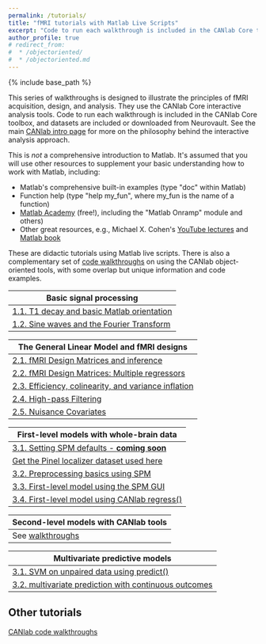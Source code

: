 ```yaml
---
permalink: /tutorials/
title: "fMRI tutorials with Matlab Live Scripts"
excerpt: "Code to run each walkthrough is included in the CANlab Core toolbox, and datasets are included or downloaded from Neurovault."
author_profile: true
# redirect_from:
#  * /objectoriented/
#  * /objectoriented.md
---
```

{% include base_path %}

This series of walkthroughs is designed to illustrate the principles of fMRI acquisition, design, and analysis. They use the CANlab Core interactive analysis tools.
Code to run each walkthrough is included in the CANlab Core toolbox, and datasets are included or downloaded from Neurovault. See the main [CANlab intro page](/) for more on the philosophy behind the interactive analysis approach.

This is *not* a comprehensive introduction to Matlab. It's assumed that you will use other resources to supplement your basic understanding how to work with Matlab, including:

* Matlab's comprehensive built-in examples (type "doc" within Matlab)
* Function help (type "help my_fun", where my_fun is the name of a function)
* [Matlab Academy](https://matlabacademy.mathworks.com/) (free!), including the "Matlab Onramp" module and others)
* Other great resources, e.g., Michael X. Cohen's [YouTube lectures](https://www.youtube.com/channel/UCUR_LsXk7IYyueSnXcNextQ) and [Matlab book](https://mitpress.mit.edu/books/matlab-brain-and-cognitive-scientists)   

These are didactic tutorials using Matlab live scripts. There is also a complementary set of [code walkthroughs](/walkthroughs) on using the CANlab object-oriented tools, with some overlap but unique information and code examples.

| Basic signal processing             
| ------------       |
| [1.1. T1 decay and basic Matlab orientation](tutorials/html/Lab1_T1_decay_and_basic_matlab.html) | [Download Matlab Live Script](tutorials/matlab/Lab1_T1_decay_and_basic_matlab.mlx) |  
| [1.2. Sine waves and the Fourier Transform](canlab_help_2_load_a_sample_dataset/sin_cos_fft.html) | [Download Matlab Live Script](tutorials/matlab/sin_cos_fft.mlx) |

| The General Linear Model and fMRI designs             
| ------------       |
| [2.1. fMRI Design Matrices and inference](tutorials/html/Construction_and_inference_with_simple_design.html) | [Download Matlab Live Script](tutorials/matlab/Construction_and_inference_with_simple_design.mlx) |
| [2.2. fMRI Design Matrices: Multiple regressors](tutorials/html/Design_construction_multiple_regressors.html) | [Download Matlab Live Script](tutorials/matlab/Design_construction_multiple_regressors.mlx) |
| [2.3. Efficiency, colinearity, and variance inflation](tutorials/html/Efficiency_colinearity_and_variance_inflation.html) | [Download Matlab Live Script](tutorials/matlab/Efficiency_colinearity_and_variance_inflation.mlx) |
| [2.4. High-pass Filtering](tutorials/html/high_pass_filtering.html) | [Download Matlab Live Script](tutorials/matlab/high_pass_filtering.mlx) |
| [2.5. Nuisance Covariates](tutorials/html/nuisance_covariates.html) | [Download Matlab Live Script](tutorials/matlab/nuisance_covariates.mlx) |

| First-level models with whole-brain data               
| ------------       |
| [3.1. Setting SPM defaults - **coming soon**](tutorials/html/***.html) | [Download Matlab Live Script](tutorials/matlab/***.mlx) |
| [Get the Pinel localizer dataset used here](https://dartbrains.org/content/Download_Data.html) |  |
| [3.2. Preprocessing basics using SPM](tutorials/html/preproc_basics_spm12.html) | [Download Matlab Live Script](tutorials/matlab/preproc_basics_spm12.mlx) |
| [3.3. First-level model using the SPM GUI](tutorials/html/first_level_spm12.html) | [Download Matlab Live Script](tutorials/matlab/first_level_spm12.mlx) |
| [3.4. First-level model using CANlab regress()](tutorials/html/first_level_canlab.html) | [Download Matlab Live Script](tutorials/matlab/first_level_canlab.mlx) |

| Second-level models with CANlab tools            
| ------------       |
| See [walkthroughs](/walkthroughs) |

| Multivariate predictive models           
| ------------       |
| [3.1. SVM on unpaired data using predict()](tutorials/html/canlab_SVM_on_unpaired_data_Kragel270.html) | [Download Matlab Live Script](tutorials/matlab/canlab_SVM_on_unpaired_data_Kragel270.mlx) |
| [3.2. multivariate prediction with continuous outcomes](canlab_help_7_multivariate_prediction_basics/canlab_help_7_multivariate_prediction_basics.html)

## Other tutorials

[CANlab code walkthroughs](/walkthroughs)
